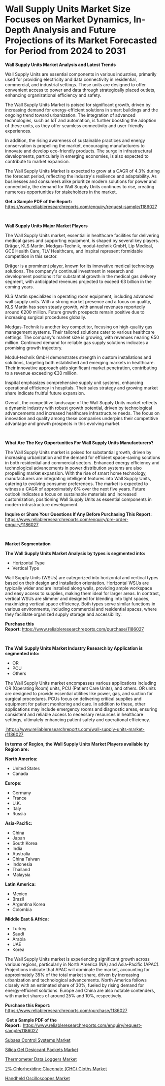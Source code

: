 <p><h1>Wall Supply Units Market Size Focuses on Market Dynamics, In-Depth Analysis and Future Projections of its Market Forecasted for Period from 2024 to 2031</h1></p><p><strong>Wall Supply Units Market Analysis and Latest Trends</strong></p>
<p><p>Wall Supply Units are essential components in various industries, primarily used for providing electricity and data connectivity in residential, commercial, and industrial settings. These units are designed to offer convenient access to power and data through strategically placed outlets, enhancing organizational efficiency and safety.</p><p>The Wall Supply Units Market is poised for significant growth, driven by increasing demand for energy-efficient solutions in smart buildings and the ongoing trend toward urbanization. The integration of advanced technologies, such as IoT and automation, is further boosting the adoption of these units, as they offer seamless connectivity and user-friendly experiences. </p><p>In addition, the rising awareness of sustainable practices and energy conservation is propelling the market, encouraging manufacturers to innovate and develop eco-friendly products. The surge in infrastructural developments, particularly in emerging economies, is also expected to contribute to market expansion. </p><p>The Wall Supply Units Market is expected to grow at a CAGR of 4.3% during the forecast period, reflecting the industry's resilience and adaptability. As businesses and consumers alike prioritize modern solutions for power and connectivity, the demand for Wall Supply Units continues to rise, creating numerous opportunities for stakeholders in the market.</p></p>
<p><strong>Get a Sample PDF of the Report:&nbsp;</strong> <a href="https://www.reliableresearchreports.com/enquiry/request-sample/1186027?utm_campaign=31&utm_medium=2&utm_source=Github&utm_content=ia&utm_term=22102024&utm_id=wall-supply-units">https://www.reliableresearchreports.com/enquiry/request-sample/1186027</a></p>
<p>&nbsp;</p>
<p><strong>Wall Supply Units Major Market Players</strong></p>
<p><p>The Wall Supply Units market, essential in healthcare facilities for delivering medical gases and supporting equipment, is shaped by several key players. Dräger, KLS Martin, Medgas-Technik, modul-technik GmbH, Lip Medical, GCE Health Care, TLV Healthcare, and Inspital represent formidable competition in this sector.</p><p>Dräger is a prominent player, known for its innovative medical technology solutions. The company's continual investment in research and development positions it for substantial growth in the medical gas delivery segment, with anticipated revenues projected to exceed €3 billion in the coming years. </p><p>KLS Martin specializes in operating room equipment, including advanced wall supply units. With a strong market presence and a focus on quality, KLS Martin has seen steady growth, with annual revenues reportedly around €200 million. Future growth prospects remain positive due to increasing surgical procedures globally.</p><p>Medgas-Technik is another key competitor, focusing on high-quality gas management systems. Their tailored solutions cater to various healthcare settings. The company's market size is growing, with revenues nearing €50 million. Continued demand for reliable gas supply solutions indicates a promising growth trajectory.</p><p>Modul-technik GmbH demonstrates strength in custom installations and solutions, targeting both established and emerging markets in healthcare. Their innovative approach aids significant market penetration, contributing to a revenue exceeding €30 million.</p><p>Inspital emphasizes comprehensive supply unit systems, enhancing operational efficiency in hospitals. Their sales strategy and growing market share indicate fruitful future expansion.</p><p>Overall, the competitive landscape of the Wall Supply Units market reflects a dynamic industry with robust growth potential, driven by technological advancements and increased healthcare infrastructure needs. The focus on innovation and quality among these companies underpins their competitive advantage and growth prospects in this evolving market.</p></p>
<p>&nbsp;</p>
<p><strong>What Are The Key Opportunities For Wall Supply Units Manufacturers?</strong></p>
<p><p>The Wall Supply Units market is poised for substantial growth, driven by increasing urbanization and the demand for efficient space-saving solutions in both residential and commercial sectors. Enhanced energy efficiency and technological advancements in power distribution systems are also propelling market expansion. With the rise of smart home technology, manufacturers are integrating intelligent features into Wall Supply Units, catering to evolving consumer preferences. The market is expected to witness a CAGR of approximately 6% over the next five years. Future outlook indicates a focus on sustainable materials and increased customization, positioning Wall Supply Units as essential components in modern infrastructure development.</p></p>
<p><strong>Inquire or Share Your Questions If Any Before Purchasing This Report:</strong> <a href="https://www.reliableresearchreports.com/enquiry/pre-order-enquiry/1186027?utm_campaign=31&utm_medium=2&utm_source=Github&utm_content=ia&utm_term=22102024&utm_id=wall-supply-units">https://www.reliableresearchreports.com/enquiry/pre-order-enquiry/1186027</a></p>
<p>&nbsp;</p>
<p><strong>Market Segmentation</strong></p>
<p><strong>The Wall Supply Units Market Analysis by types is segmented into:</strong></p>
<p><ul><li>Horizontal Type</li><li>Vertical Type</li></ul></p>
<p><p>Wall Supply Units (WSUs) are categorized into horizontal and vertical types based on their design and installation orientation. Horizontal WSUs are typically wider and are installed along walls, providing ample workspace and easy access to supplies, making them ideal for larger areas. In contrast, vertical WSUs are slimmer and designed for blending into tight spaces, maximizing vertical space efficiency. Both types serve similar functions in various environments, including commercial and residential spaces, where they facilitate organized supply storage and accessibility.</p></p>
<p><strong>Purchase this Report:&nbsp;</strong><a href="https://www.reliableresearchreports.com/purchase/1186027?utm_campaign=31&utm_medium=2&utm_source=Github&utm_content=ia&utm_term=22102024&utm_id=wall-supply-units">https://www.reliableresearchreports.com/purchase/1186027</a></p>
<p>&nbsp;</p>
<p><strong>The Wall Supply Units Market Industry Research by Application is segmented into:</strong></p>
<p><ul><li>OR</li><li>PCU</li><li>Others</li></ul></p>
<p><p>The Wall Supply Units market encompasses various applications including OR (Operating Room) units, PCU (Patient Care Units), and others. OR units are designed to provide essential utilities like power, gas, and suction for surgical procedures. PCUs focus on delivering critical supplies and equipment for patient monitoring and care. In addition to these, other applications may include emergency rooms and diagnostic areas, ensuring consistent and reliable access to necessary resources in healthcare settings, ultimately enhancing patient safety and operational efficiency.</p></p>
<p><a href="https://www.reliableresearchreports.com/wall-supply-units-market-r1186027?utm_campaign=31&utm_medium=2&utm_source=Github&utm_content=ia&utm_term=22102024&utm_id=wall-supply-units">&nbsp;https://www.reliableresearchreports.com/wall-supply-units-market-r1186027</a></p>
<p><strong>In terms of Region, the Wall Supply Units Market Players available by Region are:</strong></p>
<p>
    <p> <strong> North America: </strong>
        <ul>
            <li>United States</li>
            <li>Canada</li>
        </ul>
        </p> 
    <p> <strong> Europe: </strong>
        <ul>
            <li>Germany</li>
            <li>France</li>
            <li>U.K.</li>
            <li>Italy</li>
            <li>Russia</li>
        </ul>
        </p> 
    <p> <strong> Asia-Pacific: </strong>
        <ul>
            <li>China</li>
            <li>Japan</li>
            <li>South Korea</li>
            <li>India</li>
            <li>Australia</li>
            <li>China Taiwan</li>
            <li>Indonesia</li>
            <li>Thailand</li>
            <li>Malaysia</li>
        </ul>
        </p> 
    <p> <strong> Latin America: </strong>
        <ul>
            <li>Mexico</li>
            <li>Brazil</li>
            <li>Argentina Korea</li>
            <li>Colombia</li>
        </ul>
        </p> 
    <p> <strong> Middle East & Africa: </strong>
        <ul>
            <li>Turkey</li>
            <li>Saudi</li>
            <li>Arabia</li>
            <li>UAE</li>
            <li>Korea</li>
        </ul>
    </p>
    </p>
<p><p>The Wall Supply Units market is experiencing significant growth across various regions, particularly in North America (NA) and Asia-Pacific (APAC). Projections indicate that APAC will dominate the market, accounting for approximately 35% of the total market share, driven by increasing urbanization and technological advancements. North America follows closely with an estimated share of 30%, fueled by rising demand for energy-efficient solutions. Europe and China are also notable contenders, with market shares of around 25% and 10%, respectively.</p></p>
<p><strong>Purchase this Report: </strong><a href="https://www.reliableresearchreports.com/purchase/1186027?utm_campaign=31&utm_medium=2&utm_source=Github&utm_content=ia&utm_term=22102024&utm_id=wall-supply-units">https://www.reliableresearchreports.com/purchase/1186027</a></p>
<p>&nbsp;<strong>Get a Sample PDF of the Report:&nbsp;&nbsp;</strong><a href="https://www.reliableresearchreports.com/enquiry/request-sample/1186027?utm_campaign=31&utm_medium=2&utm_source=Github&utm_content=ia&utm_term=22102024&utm_id=wall-supply-units">https://www.reliableresearchreports.com/enquiry/request-sample/1186027</a></p>
<p><strong></strong></p>
<p><p><a href="https://www.linkedin.com/pulse/subsea-control-systems-market-size-share-analysis--plbfc?utm_campaign=31&utm_medium=2&utm_source=Github&utm_content=ia&utm_term=22102024&utm_id=wall-supply-units">Subsea Control Systems Market</a></p><p><a href="https://github.com/cristy9x9bur/Market-Research-Report-List-1/blob/main/silica-gel-desiccant-packets-market.md?utm_campaign=31&utm_medium=2&utm_source=Github&utm_content=ia&utm_term=22102024&utm_id=wall-supply-units">Silica Gel Desiccant Packets Market</a></p><p><a href="https://issuu.com/reportprime-2/docs/thermometer-data-loggers-market-siz_c9898f48fd7754?utm_campaign=31&utm_medium=2&utm_source=Github&utm_content=ia&utm_term=22102024&utm_id=wall-supply-units">Thermometer Data Loggers Market</a></p><p><a href="https://github.com/isbel3opkkem/Market-Research-Report-List-1/blob/main/2-chlorhexidine-gluconate-chg-cloths-market.md?utm_campaign=31&utm_medium=2&utm_source=Github&utm_content=ia&utm_term=22102024&utm_id=wall-supply-units">2% Chlorhexidine Gluconate (CHG) Cloths Market</a></p><p><a href="https://issuu.com/reportprime-2/docs/handheld-oscilloscopes-market-size-_47ce1ffa051b9e?utm_campaign=31&utm_medium=2&utm_source=Github&utm_content=ia&utm_term=22102024&utm_id=wall-supply-units">Handheld Oscilloscopes Market</a></p></p>